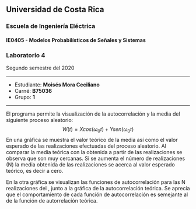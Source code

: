 ## Universidad de Costa Rica
### Escuela de Ingeniería Eléctrica
#### IE0405 - Modelos Probabilísticos de Señales y Sistemas
### Laboratorio 4

Segundo semestre del 2020

---

* Estudiante: **Moisés Mora Ceciliano**
* Carné: **B75036**
* Grupo: **1**

---

El programa permite la visualización de la autocorrelación y la media del siguiente proceso aleatorio:
$$
W(t) = Xcos(\omega_0 t)+Ysen(\omega_0 t)
$$
En una gráfica se muestra el valor teórico de la media así como el valor esperado de las realizaciones efectuadas del proceso aleatorio. Al comparar la media teórica con la obtenida a partir de las realizaciones se observa que son muy cercanas. Si se aumenta el número de realizaciones (N) la media obtenida de las realizaciones se acerca al valor esperado teórico, es decir a cero.

En la otra gráfica se visualizan las funciones de autocorrelación para las N realizaciones del , junto a la gráfica de la autocorrelación teórica. Se aprecia que el comportamiento de cada función de autocorrelación es semejante al de la función de autorrelación teórica.


